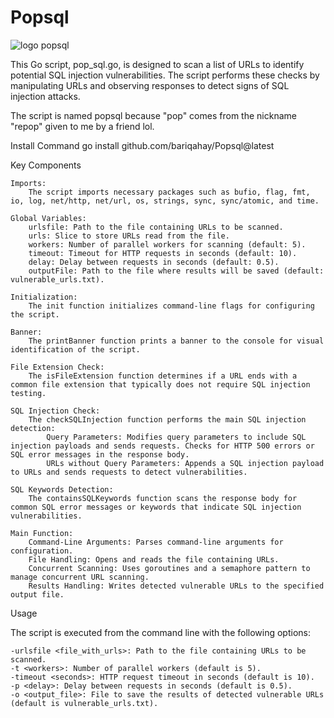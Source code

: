 # Popsql

![logo popsql](https://github.com/user-attachments/assets/f0419258-6528-4d74-a7af-d1bd7abb6733)

 
This Go script, pop_sql.go, is designed to scan a list of URLs to identify potential SQL injection vulnerabilities. The script performs these checks by manipulating URLs and observing responses to detect signs of SQL injection attacks.

The script is named popsql because "pop" comes from the nickname "repop" given to me by a friend lol.

Install Command
go install github.com/bariqahay/Popsql@latest

Key Components

    Imports:
        The script imports necessary packages such as bufio, flag, fmt, io, log, net/http, net/url, os, strings, sync, sync/atomic, and time.

    Global Variables:
        urlsfile: Path to the file containing URLs to be scanned.
        urls: Slice to store URLs read from the file.
        workers: Number of parallel workers for scanning (default: 5).
        timeout: Timeout for HTTP requests in seconds (default: 10).
        delay: Delay between requests in seconds (default: 0.5).
        outputFile: Path to the file where results will be saved (default: vulnerable_urls.txt).

    Initialization:
        The init function initializes command-line flags for configuring the script.

    Banner:
        The printBanner function prints a banner to the console for visual identification of the script.

    File Extension Check:
        The isFileExtension function determines if a URL ends with a common file extension that typically does not require SQL injection testing.

    SQL Injection Check:
        The checkSQLInjection function performs the main SQL injection detection:
            Query Parameters: Modifies query parameters to include SQL injection payloads and sends requests. Checks for HTTP 500 errors or SQL error messages in the response body.
            URLs without Query Parameters: Appends a SQL injection payload to URLs and sends requests to detect vulnerabilities.

    SQL Keywords Detection:
        The containsSQLKeywords function scans the response body for common SQL error messages or keywords that indicate SQL injection vulnerabilities.

    Main Function:
        Command-Line Arguments: Parses command-line arguments for configuration.
        File Handling: Opens and reads the file containing URLs.
        Concurrent Scanning: Uses goroutines and a semaphore pattern to manage concurrent URL scanning.
        Results Handling: Writes detected vulnerable URLs to the specified output file.

Usage

The script is executed from the command line with the following options:

    -urlsfile <file_with_urls>: Path to the file containing URLs to be scanned.
    -t <workers>: Number of parallel workers (default is 5).
    -timeout <seconds>: HTTP request timeout in seconds (default is 10).
    -p <delay>: Delay between requests in seconds (default is 0.5).
    -o <output_file>: File to save the results of detected vulnerable URLs (default is vulnerable_urls.txt).
